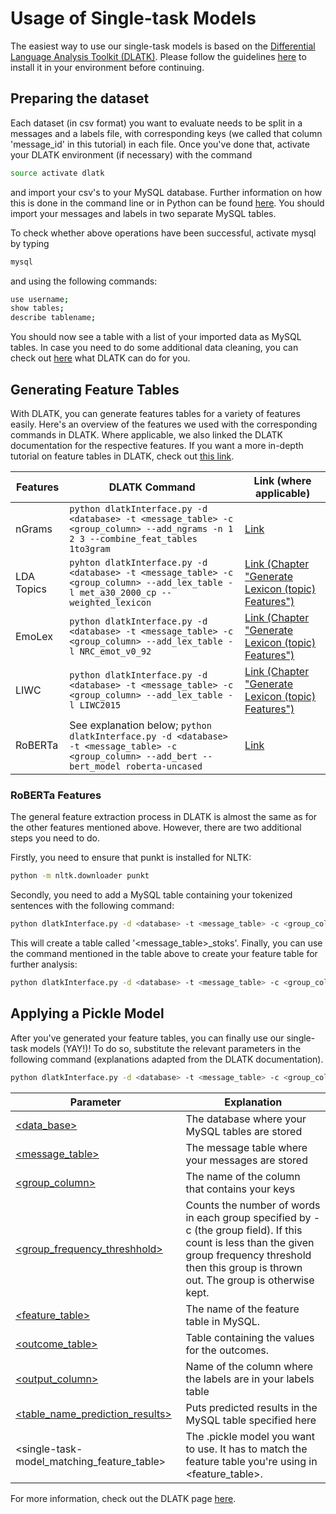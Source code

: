 # Usage of Single-task Models

The easiest way to use our single-task models is based on the [Differential Language Analysis Toolkit (DLATK)](http://dlatk.wwbp.org).
Please follow the guidelines [here](https://github.com/dlatk/dlatk) to install it in your environment before continuing.

## Preparing the dataset

Each dataset (in csv format) you want to evaluate needs to be split in a messages and a labels file, with corresponding keys (we called that column 'message_id' in this tutorial) in each file. Once you've done that, activate your DLATK environment (if necessary) with the command

```bash
source activate dlatk
```

and import your csv's to your MySQL database. Further information on how this is done in the command line or in Python can be found [here](http://dlatk.wwbp.org/tutorials/tut_import_methods.html?highlight=importmethods). You should import your messages and labels in two separate MySQL tables.

To check whether above operations have been successful, activate mysql by typing 

```bash
mysql
```

and using the following commands:

```bash
use username;
show tables;
describe tablename;
```

You should now see a table with a list of your imported data as MySQL tables. In case you need to do some additional data cleaning, you can check out [here](http://dlatk.wwbp.org/tutorials/tut_data_cleaning.html) what DLATK can do for you.

## Generating Feature Tables

With DLATK, you can generate features tables for a variety of features easily. Here's an overview of the features we used with the corresponding commands in DLATK. Where applicable, we also linked the DLATK documentation for the respective features. If you want a more in-depth tutorial on feature tables in DLATK, check out [this link](http://dlatk.wwbp.org/tutorials/tut_feat_tables.html).

|Features  |DLATK Command                                                                                                                 |Link (where applicable)|
|----------|-----------------------------------------------------------------------------------------------------------------------------|-----------------------|
|nGrams    |```python dlatkInterface.py -d <database> -t <message_table> -c <group_column> --add_ngrams -n 1 2 3 --combine_feat_tables 1to3gram```| [Link](http://dlatk.wwbp.org/fwinterface/fwflag_add_ngrams.html)|
|LDA Topics|```pyhton dlatkInterface.py -d <database> -t <message_table> -c <group_column> --add_lex_table -l met_a30_2000_cp --weighted_lexicon``` | [Link (Chapter "Generate Lexicon (topic) Features")](http://dlatk.wwbp.org/tutorials/tut_dla.html)|
|EmoLex    | ```python dlatkInterface.py -d <database> -t <message_table> -c <group_column> --add_lex_table -l NRC_emot_v0_92``` | [Link (Chapter "Generate Lexicon (topic) Features")](http://dlatk.wwbp.org/tutorials/tut_dla.html)|
|LIWC      |```python dlatkInterface.py -d <database> -t <message_table> -c <group_column> --add_lex_table -l LIWC2015``` | [Link (Chapter "Generate Lexicon (topic) Features")](http://dlatk.wwbp.org/tutorials/tut_dla.html)|
|RoBERTa   |See explanation below; ```python dlatkInterface.py -d <database> -t <message_table> -c <group_column> --add_bert --bert_model roberta-uncased```| [Link](http://dlatk.wwbp.org/tutorials/tut_bert.html)|

### RoBERTa Features

The general feature extraction process in DLATK is almost the same as for the other features mentioned above. However, there are two additional steps you need to do.

Firstly, you need to ensure that punkt is installed for NLTK:
```bash 
python -m nltk.downloader punkt
```

Secondly, you need to add a MySQL table containing your tokenized sentences with the following command:
```bash 
python dlatkInterface.py -d <database> -t <message_table> -c <group_column> --add_sent_tokenized
```

This will create a table called '<message\_table>\_stoks'. Finally, you can use the command mentioned in the table above to create your feature table for further analysis:
```bash 
python dlatkInterface.py -d <database> -t <message_table> -c <group_column> --add_bert --bert_model roberta-uncased
```

## Applying a Pickle Model

After you've generated your feature tables, you can finally use our single-task models (YAY!)! To do so, substitute the relevant parameters in the following command (explanations adapted from the DLATK documentation).

```bash 
python dlatkInterface.py -d <database> -t <message_table> -c <group_column> --group_freq_thresh <group_frequency_threshhold> -f '<feature_table>' --outcome_table <outcome_table> --outcomes <output_column> --predict_regression_to_feat <table_name_prediction_results>  --load --picklefile \~/<single-task-model_matching_feature_table>
```

|Parameter                                    | Explanation                                                                             |
|---------------------------------------------|-----------------------------------------------------------------------------------------|
|[<data_base>](http://dlatk.wwbp.org/fwinterface/fwflag_d.html)                                 | The database where your MySQL tables are stored                                         |
|[<message_table>](http://dlatk.wwbp.org/fwinterface/fwflag_t.html)                            | The message table where your messages are stored                                        |
|[<group_column>](http://dlatk.wwbp.org/fwinterface/fwflag_c.html)                             | The name of the column that contains your keys                                          |
|[<group_frequency_threshhold>](http://dlatk.wwbp.org/fwinterface/fwflag_group_freq_thresh.html)               | Counts the number of words in each group specified by -c (the group field). If this count is less than the given group frequency threshold then this group is thrown out. The group is otherwise kept.            |
|[<feature_table>](http://dlatk.wwbp.org/fwinterface/fwflag_f.html)                            | The name of the feature table in MySQL.                                                 |
|[<outcome_table>](http://dlatk.wwbp.org/fwinterface/fwflag_outcome_table.html)                            | Table containing the values for the outcomes.                                           |
|[<output_column>](http://dlatk.wwbp.org/fwinterface/fwflag_outcomes.html)                            | Name of the column where the labels are in your labels table                                         |
|[<table_name_prediction_results>](http://dlatk.wwbp.org/fwinterface/fwflag_predict_regression_to_feats.html)            | Puts predicted results in the MySQL table specified here                                         |
|<single-task-model_matching_feature_table> | The .pickle model you want to use. It has to match the feature table you're using in <feature_table>.                                     |



For more information, check out the DLATK page [here](http://dlatk.wwbp.org/tutorials/tut_pickle_apply.html?highlight=pickle). 
